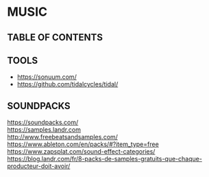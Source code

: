 # MUSIC

## TABLE OF CONTENTS


## TOOLS

- https://sonuum.com/
- https://github.com/tidalcycles/tidal/

## SOUNDPACKS

<p><a href="https://soundpacks.com/">https://soundpacks.com/</a><br>
<a href="https://samples.landr.com">https://samples.landr.com</a><br>
<a href="http://www.freebeatsandsamples.com/">http://www.freebeatsandsamples.com/</a><br>
<a href="https://www.ableton.com/en/packs/#?item_type=free">https://www.ableton.com/en/packs/#?item_type=free</a><br>
<a href="https://www.zapsplat.com/sound-effect-categories/">https://www.zapsplat.com/sound-effect-categories/</a><br>
<a href="https://blog.landr.com/fr/8-packs-de-samples-gratuits-que-chaque-producteur-doit-avoir/">https://blog.landr.com/fr/8-packs-de-samples-gratuits-que-chaque-producteur-doit-avoir/</a></p>
